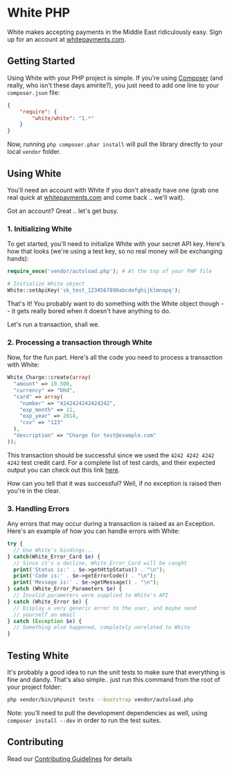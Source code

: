 # White PHP

White makes accepting payments in the Middle East ridiculously easy. Sign up for an account at [whitepayments.com](http://whitepayments.com).

## Getting Started

Using White with your PHP project is simple. If you're using [Composer](https://getcomposer.org) (and really, who isn't these days amirite?), you just need to add one line to your `composer.json` file:

```json
{
    "require": {
        "white/white": "1.*"
    }
}
```

Now, running `php composer.phar install` will pull the library directly to your local `vendor` folder.

## Using White

You'll need an account with White if you don't already have one (grab one real quick at [whitepayments.com](http://whitepayments.com) and come back .. we'll wait).

Got an account? Great .. let's get busy.

### 1. Initializing White

To get started, you'll need to initialize White with your secret API key. Here's how that looks (we're using a test key, so no real money will be exchanging hands):

```php
require_once('vendor/autoload.php'); # At the top of your PHP file

# Initialize White object
White::setApiKey('sk_test_1234567890abcdefghijklmnopq');
```

That's it! You probably want to do something with the White object though -- it gets really bored when it doesn't have anything to do. 

Let's run a transaction, shall we.

### 2. Processing a transaction through White

Now, for the fun part. Here's all the code you need to process a transaction with White:

```php
White_Charge::create(array(
  "amount" => 10.500,
  "currency" => "bhd",
  "card" => array(
    "number" => "4242424242424242",
    "exp_month" => 11,
    "exp_year" => 2014,
    "cvv" => "123"
  ),
  "description" => "Charge for test@example.com"
));
```

This transaction should be successful since we used the `4242 4242 4242 4242` test credit card. For a complete list of test cards, and their expected output you can check out this link [here](https://whitepayments.com/docs/).

How can you tell that it was successful? Well, if no exception is raised then you're in the clear.

### 3. Handling Errors

Any errors that may occur during a transaction is raised as an Exception. Here's an example of how you can handle errors with White:

```php
try {
  // Use White's bindings...
} catch(White_Error_Card $e) {
  // Since it's a decline, White_Error_Card will be caught
  print('Status is:' . $e->getHttpStatus() . "\n");
  print('Code is:' . $e->getErrorCode() . "\n");
  print('Message is:' . $e->getMessage() . "\n");
} catch (White_Error_Parameters $e) {
  // Invalid parameters were supplied to White's API
} catch (White_Error $e) {
  // Display a very generic error to the user, and maybe send
  // yourself an email
} catch (Exception $e) {
  // Something else happened, completely unrelated to White
}
```

## Testing White

It's probably a good idea to run the unit tests to make sure that everything is fine and dandy. That's also simple.. just run this command from the root of your project folder:

```bash
php vendor/bin/phpunit tests --bootstrap vendor/autoload.php
```

Note: you'll need to pull the development dependencies as well, using `composer install --dev` in order to run the test suites.

## Contributing

Read our [Contributing Guidelines](CONTRIBUTING.md) for details